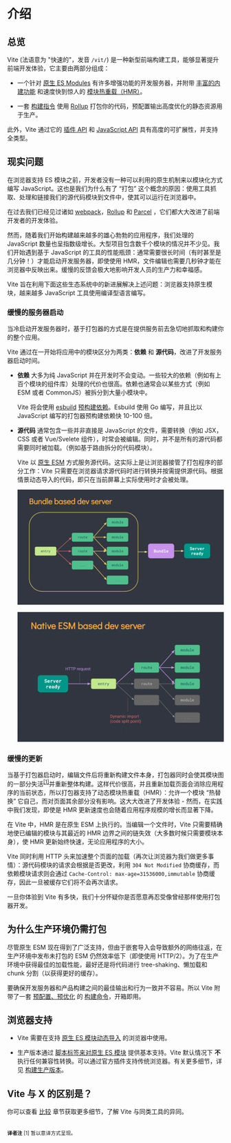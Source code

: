 # 介绍

## 总览

Vite (法语意为 "快速的"，发音 `/vit/`) 是一种新型前端构建工具，能够显著提升前端开发体验，它主要由两部分组成：

- 一个针对 [原生 ES Modules](https://developer.mozilla.org/en-US/docs/Web/JavaScript/Guide/Modules) 有许多增强功能的开发服务器，并附带 [丰富的内建功能](./features) 和速度快到惊人的 [模块热重载（HMR）](./features#hot-module-replacement)。

- 一套 [构建指令](./build) 使用 [Rollup](https://rollupjs.org) 打包你的代码，预配置输出高度优化的静态资源用于生产。

此外，Vite 通过它的 [插件 API](./api-plugin) 和 [JavaScript API](./api-javascript) 具有高度的可扩展性，并支持全类型。

## 现实问题

在浏览器支持 ES 模块之前，开发者没有一种可以利用的原生机制来以模块化方式编写 JavaScript。这也是我们为什么有了 “打包” 这个概念的原因：使用工具抓取、处理和链接我们的源代码模块到文件中，使其可以运行在浏览器中。

在过去我们已经见过诸如 [webpack](https://webpack.js.org/)，[Rollup](https://rollupjs.org) 和 [Parcel](https://parceljs.org/) ，它们都大大改进了前端开发者的开发体验。

然而，随着我们开始构建越来越多的雄心勃勃的应用程序，我们处理的 JavaScript 数量也呈指数级增长。大型项目包含数千个模块的情况并不少见。我们开始遇到基于 JavaScript 的工具的性能瓶颈：通常需要很长时间（有时甚至是几分钟！）才能启动开发服务器，即使使用 HMR，文件编辑也需要几秒钟才能在浏览器中反映出来。缓慢的反馈会极大地影响开发人员的生产力和幸福感。

Vite 旨在利用下面这些生态系统中的新进展解决上述问题：浏览器支持原生模块，越来越多 JavaScript 工具使用编译型语言编写。

### 缓慢的服务器启动

当冷启动开发服务器时，基于打包器的方式是在提供服务前去急切地抓取和构建你的整个应用。

Vite 通过在一开始将应用中的模块区分为两类：**依赖** 和 **源代码**，改进了开发服务器启动时间。

- **依赖** 大多为纯 JavaScript 并在开发时不会变动。一些较大的依赖（例如有上百个模块的组件库）处理的代价也很高。依赖也通常会以某些方式（例如 ESM 或者 CommonJS）被拆分到大量小模块中。

  Vite 将会使用 [esbuild](https://esbuild.github.io/) [预构建依赖](./dep-pre-bundling)。Esbuild 使用 Go 编写，并且比以 JavaScript 编写的打包器预构建依赖快 10-100 倍。

- **源代码** 通常包含一些并非直接是 JavaScript 的文件，需要转换（例如 JSX，CSS 或者 Vue/Svelete 组件），时常会被编辑。同时，并不是所有的源代码都需要同时被加载。（例如基于路由拆分的代码模块）。

  Vite 以 [原生 ESM](https://developer.mozilla.org/en-US/docs/Web/JavaScript/Guide/Modules) 方式服务源代码。这实际上是让浏览器接管了打包程序的部分工作：Vite 只需要在浏览器请求源代码时进行转换并按需提供源代码。根据情景动态导入的代码，即只在当前屏幕上实际使用时才会被处理。

  ![基于打包器的开发服务器](/images/bundler.png)

  ![基于 ESM 的开发服务器](/images/esm.png)

### 缓慢的更新

当基于打包器启动时，编辑文件后将重新构建文件本身，打包器同时会使其模块图的一部分失活<sup>[[1]](#footnote-1)</sup>并重新整体构建。这样代价很高，并且重新加载页面会消除应用程序的当前状态，所以打包器支持了动态模块热重载（HMR）：允许一个模块 “热替换” 它自己，而对页面其余部分没有影响。这大大改进了开发体验 - 然而，在实践中我们发现，即使是 HMR 更新速度也会随着应用程序规模的增长而显著下降。

在 Vite 中，HMR 是在原生 ESM 上执行的。当编辑一个文件时，Vite 只需要精确地使已编辑的模块与其最近的 HMR 边界之间的链失效（大多数时候只需要模块本身），使 HMR 更新始终快速，无论应用程序的大小。

Vite 同时利用 HTTP 头来加速整个页面的加载（再次让浏览器为我们做更多事情）：源代码模块的请求会根据是否更改，利用 `304 Not Modified` 协商缓存，而依赖模块请求则会通过 `Cache-Control: max-age=31536000,immutable` 协商缓存，因此一旦被缓存它们将不会再次请求。

一旦你体验到 Vite 有多快，我们十分怀疑你是否愿意再忍受像曾经那样使用打包器开发。

## 为什么生产环境仍需打包

尽管原生 ESM 现在得到了广泛支持，但由于嵌套导入会导致额外的网络往返，在生产环境中发布未打包的 ESM 仍然效率低下（即使使用 HTTP/2）。为了在生产环境中获得最佳的加载性能，最好还是将代码进行 tree-shaking、懒加载和 chunk 分割（以获得更好的缓存）。

要确保开发服务器和产品构建之间的最佳输出和行为一致并不容易。所以 Vite 附带了一套 [预配置、预优化](./features#build-optimizations) 的 [构建命令](./build)，开箱即用。

## 浏览器支持

- Vite 需要在支持 [原生 ES 模块动态导入](https://caniuse.com/es6-module-dynamic-import) 的浏览器中使用。

- 生产版本通过 [脚本标签来对原生 ES 模块](https://caniuse.com/es6-module) 提供基本支持。Vite 默认情况下 **不** 执行任何兼容性转换。可以通过官方插件支持传统浏览器。有关更多细节，详见 [构建生产版本](./build)。

## Vite 与 X 的区别是？

你可以查看 [比较](./comparisons) 章节获取更多细节，了解 Vite 与同类工具的异同。

<small class="cn-footnote">
<br/>
<strong class="title">译者注</strong>
<a id="footnote-1"></a>[1] 暂以意译方式呈现。
</small>
